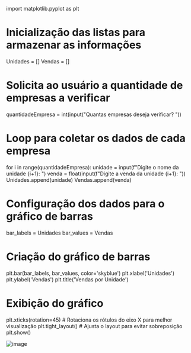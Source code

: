 import matplotlib.pyplot as plt

# Inicialização das listas para armazenar as informações
Unidades = []
Vendas = []

# Solicita ao usuário a quantidade de empresas a verificar
quantidadeEmpresa = int(input("Quantas empresas deseja verificar? "))

# Loop para coletar os dados de cada empresa
for i in range(quantidadeEmpresa):
    unidade = input(f"Digite o nome da unidade {i+1}: ")
    venda = float(input(f"Digite a venda da unidade {i+1}: "))
    Unidades.append(unidade)
    Vendas.append(venda)

# Configuração dos dados para o gráfico de barras
bar_labels = Unidades
bar_values = Vendas

# Criação do gráfico de barras
plt.bar(bar_labels, bar_values, color='skyblue')
plt.xlabel('Unidades')
plt.ylabel('Vendas')
plt.title('Vendas por Unidade')

# Exibição do gráfico
plt.xticks(rotation=45)  # Rotaciona os rótulos do eixo X para melhor visualização
plt.tight_layout()  # Ajusta o layout para evitar sobreposição
plt.show()

![image](https://github.com/user-attachments/assets/ec32d61e-9749-4c2f-9c8b-c026072b6feb)
